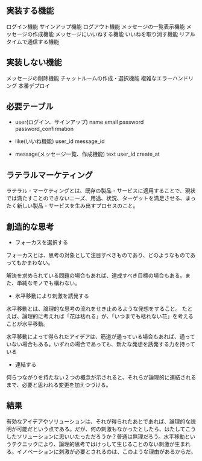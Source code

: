 ## 実装する機能
ログイン機能
サインアップ機能
ログアウト機能
メッセージの一覧表示機能
メッセージの作成機能
メッセージにいいねする機能
いいねを取り消す機能
リアルタイムで通信する機能

## 実装しない機能
メッセージの削除機能
チャットルームの作成・選択機能
複雑なエラーハンドリング
本番デプロイ

## 必要テーブル
- user(ログイン、サインアップ)
name
email
password
password_confirmation

- like(いいね機能)
user_id
message_id

- message(メッセージ一覧、作成機能)
text
user_id
create_at

## ラテラルマーケティング
ラテラル・マーケティングとは、既存の製品・サービスに適用することで、現状では満たすことのできないニーズ、用途、状況、ターゲットを満足させる、まったく新しい製品・サービスを生み出すプロセスのこと。

## 創造的な思考

- フォーカスを選択する

フォーカスとは、思考の対象として注目すべきものであり、どのようなものであってもかまわない。

解決を求められている問題の場合もあれば、達成すべき目標の場合もある。また、単純なモノでも構わない。

- 水平移動により刺激を誘発する

水平移動とは、論理的な思考の流れをせき止めるような発想をすること。
たとえば、論理的に考えれば「花は枯れる」が、「いつまでも枯れない花」を考えることが水平移動。

水平移動によって得られたアイデアは、筋道が通っている場合もあれば、通っていない場合もある。いずれの場合であっても、新たな発想を誘発する力を持っている

- 連結する

何らつながりを持たない２つの概念が示されると、それらが論理的に連結されるまで、必要と思われる変更を加えつづける。

## 結果

有効なアイデアやソリューションは、それが得られたあとであれば、論理的な説明が可能だという点である。だが、何の刺激もなかったとしたら、はたしてこうしたソリューションに思いいたっただろうか？普通は無理だろう。水平移動というテクニックにより、論理的思考ではけっして生じることのない刺激が生まれる。イノベーションに刺激が必要とされるのは、このような理由があるからだ。

